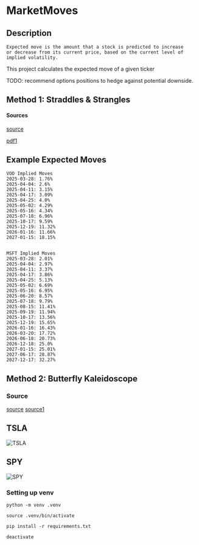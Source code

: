 # MarketMoves

## Description

```
Expected move is the amount that a stock is predicted to increase 
or decrease from its current price, based on the current level of 
implied volatility.
```

This project calculates the expected move of a given ticker

TODO: recommend options positions to hedge against potential downside.

## Method 1: Straddles & Strangles
#### Sources
[source](https://www.tastylive.com/definitions/calculating-expected-move)

[pdf1](https://www.comintel.com/meetup/DanQueen/Original-Talk-2018-05/EARNINGS%20TRADE%20Presentation%20%2020180523%20Final.pdf)

## Example Expected Moves
```
VOO Implied Moves
2025-03-28: 1.76%
2025-04-04: 2.6%
2025-04-11: 3.15%
2025-04-17: 3.09%
2025-04-25: 4.0%
2025-05-02: 4.29%
2025-05-16: 4.34%
2025-07-18: 6.96%
2025-10-17: 9.59%
2025-12-19: 11.32%
2026-01-16: 11.66%
2027-01-15: 18.15%


MSFT Implied Moves
2025-03-28: 2.01%
2025-04-04: 2.97%
2025-04-11: 3.37%
2025-04-17: 3.86%
2025-04-25: 5.13%
2025-05-02: 6.69%
2025-05-16: 6.95%
2025-06-20: 8.57%
2025-07-18: 9.79%
2025-08-15: 11.41%
2025-09-19: 11.94%
2025-10-17: 13.56%
2025-12-19: 15.65%
2026-01-16: 16.43%
2026-03-20: 17.72%
2026-06-18: 20.73%
2026-12-18: 25.0%
2027-01-15: 25.01%
2027-06-17: 28.87%
2027-12-17: 32.27%
```

## Method 2: Butterfly Kaleidoscope
### Source
[source](https://reasonabledeviations.com/2020/10/01/option-implied-pdfs/)
[source1](https://reasonabledeviations.com/2020/10/10/option-implied-pdfs-2/)

## TSLA
![TSLA](https://github.com/user-attachments/assets/86a02904-115e-4f02-b27c-23e2571a41e1)



## SPY
![SPY](https://github.com/user-attachments/assets/4bbe2d9b-3d47-4a87-9eaa-bd50a8e967f4)

















### Setting up venv
`python -m venv .venv`

`source .venv/bin/activate`

`pip install -r requirements.txt`

`deactivate`
